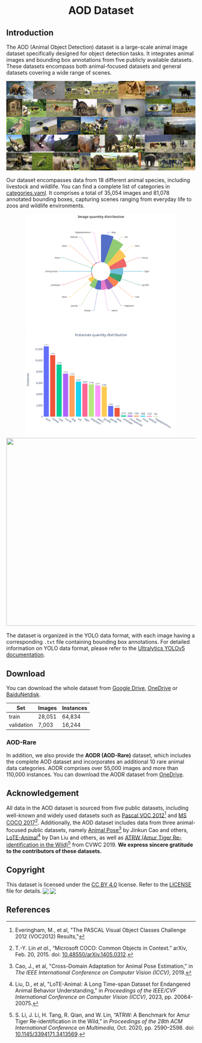 <div align="center">
    <h1>
        AOD Dataset
    </h1>
</div>

## Introduction
The AOD (Animal Object Detection) dataset is a large-scale animal image dataset specifically designed for object detection tasks. It integrates animal images and bounding box annotations from five publicly available datasets. These datasets encompass both animal-focused datasets and general datasets covering a wide range of scenes.

<div align="center">
    <img src="./assets/dataset.png">
</div>



Our dataset encompasses data from 18 different animal species, including livestock and wildlife. You can find a complete list of categories in [categories.yaml](https://github.com/islgl/AOD-dataset/blob/main/categories.yaml). It comprises a total of 35,054 images and 81,078 annotated bounding boxes, capturing scenes ranging from everyday life to zoos and wildlife environments.

<div align="center">
    <img src="assets/images_distribution.svg" width="400">
    <img src="assets/instances_distribution.svg" width="400">
    <img src="assets/bboxes_distribution.svg" width="800" height="500">
</div>

The dataset is organized in the YOLO data format, with each image having a corresponding `.txt` file containing bounding box annotations. For detailed information on YOLO data format, please refer to the [Ultralytics YOLOv5 documentation](https://docs.ultralytics.com/yolov5/tutorials/train_custom_data/#:~:text=download%20your%20dataset.-,Option%202%3A%20Create%20a%20Manual%20Dataset,-2.1%20Create%20dataset).

## Download
You can download the whole dataset from [Google Drive](https://drive.google.com/drive/folders/10qifTMvSSYeQLRCS9b650fMlthQCy9Mu?usp=sharing), [OneDrive](https://yqsyw-my.sharepoint.com/:f:/g/personal/hi_lglgl_cc/EjEh8D0AuBVEsBVwe6fkbdcBKRCSZ7H65rtjhWZl1RK8SQ?e=T35lOi) or [BaiduNetdisk](https://pan.baidu.com/s/1aK550ukLqW3Men2C1Iec5Q?pwd=anxx).

| Set        | Images | Instances |
| ---------- | ------ | --------- |
| train      | 28,051 | 64,834    |
| validation | 7,003  | 16,244    |

### AOD-Rare
In addition, we also provide the **AODR (AOD-Rare)** dataset, which includes the complete AOD dataset and incorporates an additional 10 rare animal data categories. AODR comprises over 55,000 images and more than 110,000 instances. You can download the AODR dataset from [OneDrive](https://yqsyw-my.sharepoint.com/:u:/g/personal/hi_lglgl_cc/EeWrFUDf2LpBq2reLArjWA0BUs261zwHyxdNm8_PSIo-pQ?e=MTEVOs).

## Acknowledgement
All data in the AOD dataset is sourced from five public datasets, including well-known and widely used datasets such as [Pascal VOC 2012](http://host.robots.ox.ac.uk/pascal/VOC/voc2012/)[^1] and [MS COCO 2017](https://cocodataset.org/#home)[^2]. Additionally, the AOD dataset includes data from three animal-focused public datasets, namely [Animal Pose](https://sites.google.com/view/animal-pose/)[^3] by Jinkun Cao and others, [LoTE-Animal](https://lote-animal.github.io/)[^4] by Dan Liu and others, as well as [ATRW (Amur Tiger Re-identification in the Wild)](https://cvwc2019.github.io/challenge.html)[^5] from CVWC 2019. **We express sincere gratitude to the contributors of these datasets.**

## Copyright
This dataset is licensed under the [CC BY 4.0](https://creativecommons.org/licenses/by/4.0/) license. Refer to the [LICENSE](https://github.com/islgl/AOD-dataset/blob/main/LICENSE) file for details.<a href="http://creativecommons.org/licenses/by/4.0/?ref=chooser-v1" target="_blank" rel="license noopener noreferrer" style="display:inline-block;"><img style="height:22px!important;margin-left:3px;vertical-align:text-bottom;" src="https://mirrors.creativecommons.org/presskit/icons/cc.svg?ref=chooser-v1"><img style="height:22px!important;margin-left:3px;vertical-align:text-bottom;" src="https://mirrors.creativecommons.org/presskit/icons/by.svg?ref=chooser-v1"></a>

## References
[^1]: Everingham, M., et al, "The PASCAL Visual Object Classes Challenge 2012 (VOC2012) Results,"
[^2]: T.-Y. Lin *et al.*, “Microsoft COCO: Common Objects in Context.” arXiv, Feb. 20, 2015. doi: [10.48550/arXiv.1405.0312](https://doi.org/10.48550/arXiv.1405.0312).
[^3]: Cao, J., et al, "Cross-Domain Adaptation for Animal Pose Estimation," in *The IEEE International Conference on Computer Vision (ICCV)*, 2019.
[^4]: Liu, D., et al, "LoTE-Animal: A Long Time-span Dataset for Endangered Animal Behavior Understanding," in *Proceedings of the IEEE/CVF International Conference on Computer Vision (ICCV)*, 2023, pp. 20064-20075.
[^5]: S. Li, J. Li, H. Tang, R. Qian, and W. Lin, “ATRW: A Benchmark for Amur Tiger Re-identification in the Wild,” in *Proceedings of the 28th ACM International Conference on Multimedia*, Oct. 2020, pp. 2590–2598. doi: [10.1145/3394171.3413569](https://doi.org/10.1145/3394171.3413569).

